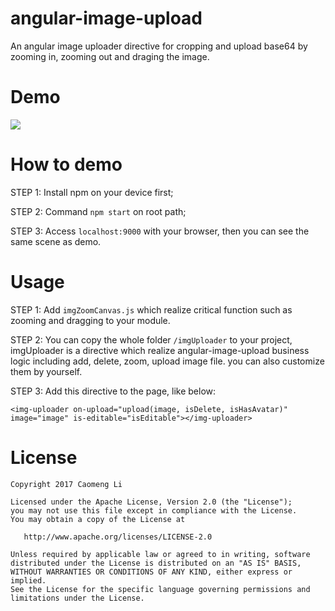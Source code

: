 # angular-image-upload
An angular image uploader directive for cropping and upload base64 by zooming in, zooming out and draging the image.

Demo
=======
![](https://github.com/licaomeng/angular-image-upload/blob/master/Angular-img-uploader.gif)

How to demo
=======
STEP 1: Install npm on your device first;

STEP 2: Command `npm start` on root path;

STEP 3: Access `localhost:9000` with your browser, then you can see the same scene as demo.

Usage
=======
STEP 1: Add `imgZoomCanvas.js` which realize critical function such as zooming and dragging to your module.

STEP 2: You can copy the whole folder `/imgUploader` to your project, imgUploader is a directive which realize angular-image-upload business logic including add, delete, zoom, upload image file. you can also customize them by yourself.

STEP 3: Add this directive to the page, like below:

```
<img-uploader on-upload="upload(image, isDelete, isHasAvatar)" image="image" is-editable="isEditable"></img-uploader>
```


License
=======

    Copyright 2017 Caomeng Li

    Licensed under the Apache License, Version 2.0 (the "License");
    you may not use this file except in compliance with the License.
    You may obtain a copy of the License at

       http://www.apache.org/licenses/LICENSE-2.0

    Unless required by applicable law or agreed to in writing, software
    distributed under the License is distributed on an "AS IS" BASIS,
    WITHOUT WARRANTIES OR CONDITIONS OF ANY KIND, either express or implied.
    See the License for the specific language governing permissions and
    limitations under the License.
